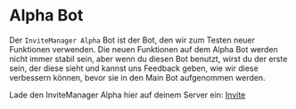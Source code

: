 # Alpha Bot

Der `InviteManager Alpha` Bot ist der Bot, den wir zum Testen neuer Funktionen verwenden. Die neuen Funktionen auf dem Alpha Bot werden nicht immer stabil sein, aber wenn du diesen Bot benutzt, wirst du der erste sein, der diese sieht und kannst uns Feedback geben, wie wir diese verbessern können, bevor sie in den Main Bot aufgenommen werden.

Lade den InviteManager Alpha hier auf deinem Server ein: [Invite](https://discordapp.com/oauth2/authorize?client_id=412380586737664020&permissions=268435616&scope=bot&redirect_uri=https://google.com)
